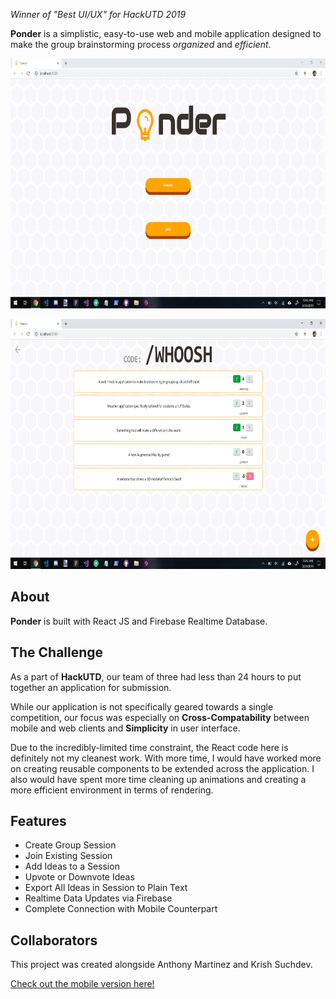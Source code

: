 *Winner of "Best UI/UX" for HackUTD 2019*

**Ponder** is a simplistic, easy-to-use web and mobile application designed to make the group brainstorming process *organized* and *efficient*.

<p align="center">
<img src="https://github.com/jackson-nestelroad/ponder-hackutd-19/blob/master/public/Screenshots/1.png?raw=true" alt="alt text" height="400px">
</p>

<p align="center">
<img src="https://github.com/jackson-nestelroad/ponder-hackutd-19/blob/master/public/Screenshots/3.png?raw=true" alt="alt text" height="400px">
</p>

## About
**Ponder** is built with React JS and Firebase Realtime Database.

## The Challenge
As a part of **HackUTD**, our team of three had less than 24 hours to put together an application for submission.

While our application is not specifically geared towards a single competition, our focus was especially on **Cross-Compatability** between mobile and web clients and **Simplicity** in user interface.

Due to the incredibly-limited time constraint, the React code here is definitely not my cleanest work. With more time, I would have worked more on creating reusable components to be extended across the application. I also would have spent more time cleaning up animations and creating a more efficient environment in terms of rendering.

## Features
* Create Group Session
* Join Existing Session
* Add Ideas to a Session
* Upvote or Downvote Ideas
* Export All Ideas in Session to Plain Text
* Realtime Data Updates via Firebase
* Complete Connection with Mobile Counterpart

## Collaborators
This project was created alongside Anthony Martinez and Krish Suchdev.

[Check out the mobile version here!](https://github.com/krishsuchdev/ponder)
